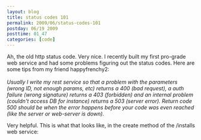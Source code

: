 ```yaml
---
layout: blog
title: status codes 101
permalink: 2009/06/status-codes-101
postday: 06/19 2009
posttime: 01_47
categories: [code]
---
```


<p>Ah, the old http status code. Very nice. I recently built my first pro-grade web service and had some problems figuring out the status codes. Here are some tips from my friend happyfrenchy2:<br />
<i><br />
Usually I write my rest service so that a problem with the parameters (wrong ID, not enough params, etc) returns a 400 (bad request), a auth failure (wrong signature) returns a 403 (forbidden) and an internal problem (couldn't access DB for instance) returns a 503 (server error). Return code 500 should be when the error happens before your code was even reached (like the server or web-server is down).</i></p>
<p>Very helpful. This is what that looks like, in the create method of the /installs web service:</p>

<script src="https://gist.github.com/860812.js?file=web_service_sample.rb"></script>
